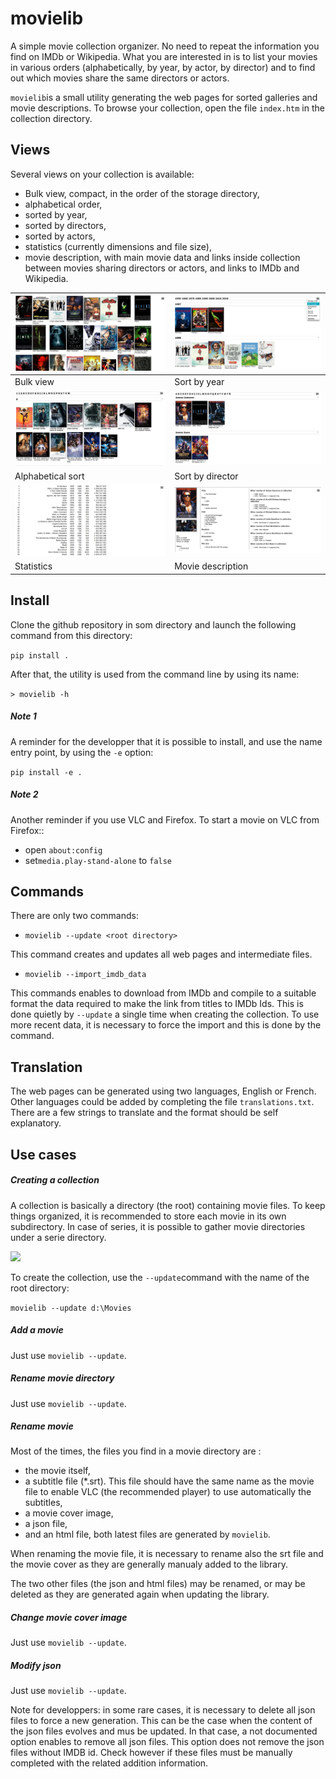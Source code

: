 # movielib

A simple movie collection organizer. No need to repeat the information you find on IMDb or Wikipedia. What you are interested in is to list your movies in various orders (alphabetically, by year, by actor, by director) and to find out which movies share the same directors or actors.

`movielib`is a small utility generating the web pages for sorted galleries and movie descriptions. To browse your collection, open the file `index.htm` in the collection directory.

## Views

Several views on your collection is available:

* Bulk view, compact, in the order of the storage directory,
* alphabetical order,
* sorted by year,
* sorted by directors,
* sorted by actors,
* statistics (currently dimensions and file size),
* movie description, with main movie data and links inside collection between movies sharing directors or actors, and links to IMDb and Wikipedia.


|![Bulk view](image1.jpg)|![Sort by year](image2.jpg)|
|-----|-----|
|Bulk view | Sort by year|
|![Alphabetical sort](image3.jpg)|![Sort by director](image4.jpg)|
|Alphabetical sort | Sort by director|
|![Statistics](image5.jpg)|![Movie description](image6.jpg)|
|Statistics | Movie description|

## Install

Clone the github repository in som directory and launch the following command from this directory:

`pip install .`

After that, the utility is used from the command line by using its name:

`> movielib -h`

##### Note 1

A reminder for the developper that it is possible to install, and use the name entry point, by using the `-e` option:

`pip install -e .`

##### Note 2

Another reminder if you use VLC and Firefox. To start a movie on VLC from Firefox::

* open `about:config`
* set`media.play-stand-alone` to `false`

## Commands

There are only two commands:

* `movielib --update <root directory>`

This command creates and updates all web pages and intermediate files. 

* `movielib --import_imdb_data`

This commands enables to download from IMDb and compile to a suitable format the data required to make the link from titles to IMDb Ids. This is done quietly by `--update` a single time when creating the collection. To use more recent data, it is necessary to force the import and this is done by the command.

## Translation

The web pages can be generated using two languages, English or French. Other languages could be added by completing the file `translations.txt`. There are a few strings to translate and the format should be self explanatory. 

## Use cases

##### Creating a collection

A collection is basically a directory (the root) containing movie files. To keep things organized, it is recommended to store each movie in its own subdirectory. In case of series, it is possible to gather movie directories under a serie directory.

![](D:\Gilles\Dev\movielib\Image7.jpg)

To create the collection, use the `--update`command with the name of the root directory:

`movielib --update d:\Movies`

##### Add a movie

Just use `movielib --update`.

##### Rename movie directory

Just use `movielib --update`.

##### Rename movie

Most of the times, the files you find in a movie directory are :
* the movie itself,
* a subtitle file (*.srt). This file should have the same name as the movie file to enable VLC (the recommended player) to use automatically the subtitles,
* a movie cover image,
* a json file,
* and an html file, both latest files are generated by `movielib`.

When renaming the movie file, it is necessary to rename also the srt file and the movie cover as they are generally manualy added to the library.

The two other files (the json and html files) may be renamed, or may be deleted as they are generated again when updating the library.

##### Change movie cover image

Just use `movielib --update`.

##### Modify json

Just use `movielib --update`.

Note for developpers: in some rare cases, it is necessary to delete all json files to force a new generation. This can be the case when the content of the json files evolves and mus be updated. In that case, a not documented option enables to remove all json files. This option does not remove the json files without IMDB id. Check however if these files must be manually completed with the related addition information. 



